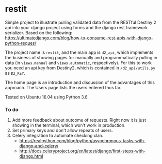 # restit
Simple project to illustrate pulling validated data from the RESTful Destiny 2 api into your django project using forms and the django rest framework serializer. Based on the following:    
https://ultimatedjango.com/blog/how-to-consume-rest-apis-with-django-python-reques/

The project name is `restit`, and the main app is `d2_api`, which implements the business of showing pages for manually and programmatically pulling in data  (in `views.manual` and `views.automatic`, respectively). For this to work you need an api key from Destiny2, which is contained in `/d2_api/utils.py` as `D2_KEY`.

The home page is an introduction and discussion of the advantages of this approach. The Users page lists the users entered thus far.

Tested on Ubuntu 16.04 using Python 3.6.

### To do
1. Add more feedback about outcome of requests. Right now it is just showing in the terminal, which won't work in production.
2. Set primary keys and don't allow repeats of users.
3. Celery integration to automate checking clan.    
    - https://realpython.com/blog/python/asynchronous-tasks-with-django-and-celery/
    - http://docs.celeryproject.org/en/latest/django/first-steps-with-django.html
